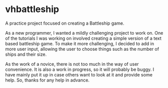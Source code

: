 # vhbattleship
A practice project focused on creating a Battleship game.

As a new programmer, I wanted a mildly challenging project to work on. One of the tutorials I was working on involved creating a simple
version of a text based battleship game. To make it more challenging, I decided to add in more user input, allowing the user to choose
things such as the number of ships and their size. 

As the work of a novice, there is not too much in the way of user convenience. It is also a work in progress, so it will probably be
buggy. I have mainly put it up in case others want to look at it and provide some help. So, thanks for any help in advance.
